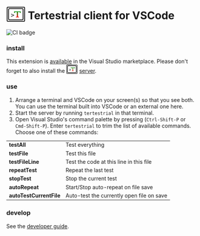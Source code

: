 # <img src="icons/300.png" width="50" height="41" valign="bottom"> Tertestrial client for VSCode

![CI badge](https://github.com/tertestrial/vscode/actions/workflows/main.yml/badge.svg)

### install

This extension is [available](https://marketplace.visualstudio.com/items?itemName=kevgo.tertestrial-vscode) in the
Visual Studio marketplace. Please don't forget to also install the
<img src="icons/300.png" width="30" height="25" valign="bottom"> [server](https://github.com/tertestrial/server).

### use

1. Arrange a terminal and VSCode on your screen(s) so that you see both. You can use the terminal built into VSCode or
   an external one here.
2. Start the server by running `tertestrial` in that terminal.
3. Open Visual Studio's command palette by pressing (`Ctrl-Shift-P` or `Cmd-Shift-P`). Enter `tertestrial` to trim the
   list of available commands. Choose one of these commands:

<table type="commands">
  <tr>
    <td><b>testAll</b></td>
    <td>Test everything</td>
  </tr>
  <tr>
    <td><b>testFile</b></td>
    <td>Test this file</td>
  </tr>
  <tr>
    <td><b>testFileLine</b></td>
    <td>Test the code at this line in this file</td>
  </tr>
  <tr>
    <td><b>repeatTest</b></td>
    <td>Repeat the last test</td>
  </tr>
  <tr>
    <td><b>stopTest</b></td>
    <td>Stop the current test</td>
  </tr>
  <tr>
    <td><b>autoRepeat</b></td>
    <td>Start/Stop auto-repeat on file save</td>
  </tr>
  <tr>
    <td><b>autoTestCurrentFile</b></td>
    <td>Auto-test the currently open file on save</td>
  </tr>
</table>

### develop

See the [developer guide](DEVELOPMENT.md).
